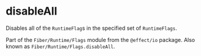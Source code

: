 # disableAll

Disables all of the `RuntimeFlag`s in the specified set of `RuntimeFlags`.

Part of the `Fiber/Runtime/Flags` module from the `@effect/io` package. Also known as `Fiber/Runtime/Flags.disableAll`.
